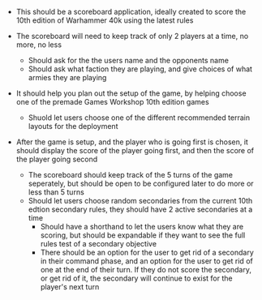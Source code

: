 - This should be a scoreboard application, ideally created to score the 10th edition of Warhammer 40k using the latest rules
- The scoreboard will need to keep track of only 2 players at a time, no more, no less
    - Should ask for the the users name and the opponents name
    - Should ask what faction they are playing, and give choices of what armies they are playing
- It should help you plan out the setup of the game, by helping choose one of the premade Games Workshop 10th edition games
    - Shuold let users choose one of the different recommended terrain layouts for the deployment

- After the game is setup, and the player who is going first is chosen, it should display the score of the player going first, and then the score of the player going second
    - The scoreboard should keep track of the 5 turns of the game seperately, but should be open to be configured later to do more or less than 5 turns
    - Should let users choose random secondaries from the current 10th edtion secondary rules, they should have 2 active secondaries at a time
        - Should have a shorthand to let the users know what they are scoring, but should be expandable if they want to see the full rules test of a secondary objective
        - There should be an option for the user to get rid of a secondary in their command phase, and an option for the user to get rid of one at the end of their turn. If they do not score the secondary, or get rid of it, the secondary will continue to exist for the player's next turn
